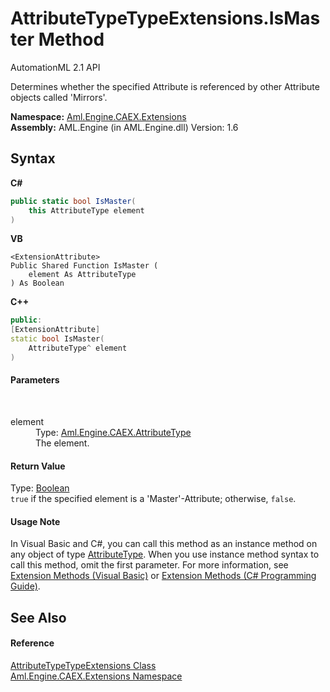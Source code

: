 # AttributeTypeTypeExtensions.IsMaster Method 
AutomationML 2.1 API 

Determines whether the specified Attribute is referenced by other Attribute objects called 'Mirrors'.

**Namespace:**&nbsp;<a href="N_Aml_Engine_CAEX_Extensions">Aml.Engine.CAEX.Extensions</a><br />**Assembly:**&nbsp;AML.Engine (in AML.Engine.dll) Version: 1.6

## Syntax

**C#**<br />
``` C#
public static bool IsMaster(
	this AttributeType element
)
```

**VB**<br />
``` VB
<ExtensionAttribute>
Public Shared Function IsMaster ( 
	element As AttributeType
) As Boolean
```

**C++**<br />
``` C++
public:
[ExtensionAttribute]
static bool IsMaster(
	AttributeType^ element
)
```


#### Parameters
&nbsp;<dl><dt>element</dt><dd>Type: <a href="T_Aml_Engine_CAEX_AttributeType">Aml.Engine.CAEX.AttributeType</a><br />The element.</dd></dl>

#### Return Value
Type: <a href="https://docs.microsoft.com/dotnet/api/system.boolean" target="_parent" rel="noopener noreferrer">Boolean</a><br />`true` if the specified element is a 'Master'-Attribute; otherwise, `false`.

#### Usage Note
In Visual Basic and C#, you can call this method as an instance method on any object of type <a href="T_Aml_Engine_CAEX_AttributeType">AttributeType</a>. When you use instance method syntax to call this method, omit the first parameter. For more information, see <a href="https://docs.microsoft.com/dotnet/visual-basic/programming-guide/language-features/procedures/extension-methods" target="_blank" rel="noopener noreferrer">Extension Methods (Visual Basic)</a> or <a href="https://docs.microsoft.com/dotnet/csharp/programming-guide/classes-and-structs/extension-methods" target="_blank" rel="noopener noreferrer">Extension Methods (C# Programming Guide)</a>.

## See Also


#### Reference
<a href="T_Aml_Engine_CAEX_Extensions_AttributeTypeTypeExtensions">AttributeTypeTypeExtensions Class</a><br /><a href="N_Aml_Engine_CAEX_Extensions">Aml.Engine.CAEX.Extensions Namespace</a><br />